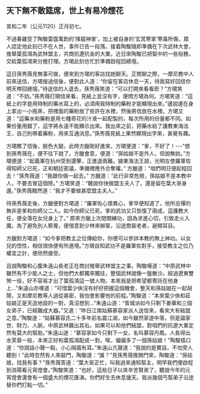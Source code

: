 天下無不散筵席，世上有易冷煙花
-------------------------

宣和二年（公元1120）正月初七。

不過春雞受了陶駿雷霆萬鈞的‘降龍神掌’，加上被自身的‘玄冥寒掌’寒毒所傷，眾人認定他此刻已不在人世，事件已告一段落。接着陶駿隨即準備在下次武林大會，推舉葉孤鴻為武林盟主，共商抗遼抗金的大業。近日來陶駿已把幫中的一些俗務，交給葉孤鴻來分擔打理。方珺此刻也忙於準備啟程回總壇。

這日孫秀薇見無事可做，便來到方珺的客店找她聊天。正閒聊之際，一摩尼教中人前來送信，方珺接過信後，便對此人道：“你留在客店休息一天，待我寫好回信你明天帶回總壇。”待送信的人退去，孫秀薇笑道：“可以打開來看看麽？”方珺笑道：“不妨。”孫秀薇打開信來看，見紙上並沒有字，便問方珺為何。方珺笑道：“這紙上的字是用特制的藥水寫上的，必須用我特制的藥粉才能顯現出來。”邊說邊在身上拿出一小瓶來，把裡面的藥粉放了些許在水裡，然後將信放在水裡。方珺又道：“這藥水和藥粉是用七種奇花的汁液一起配製的，每次所用的份量都不同。如果份量用錯了，這字將永遠不能顯示出來。我出來之前，把藥水給了護教東海法王，自己則帶着藥粉，用來互通消息。”孫秀薇見紙上果然顯現出字來，甚覺有趣。

方珺瞧了信後，臉色大變。此時方臘剛好進來，方珺便道：“爹，不好了！---”想到孫秀薇在，便不往下說了。方臘會意，便道：“孫姑娘不是外人，但說無妨。”方珺便道：“起義軍在杭州受到還擊，正進退兩難。據東海法王說，光明左使羅軍佐得知師父已死，正和朝廷密議，準備裡應外合奪權。” 方臘道：“咱們明日便起程回去！”孫秀薇道：“我跟你倆一起去。” 方臘道：“此行非常危險，孫姑娘不是本教中人，不要去冒這個險。” 方珺笑道：“聽說你快做盟主夫人了，還是留在葉大哥身邊。”孫秀薇黯然道：“我才不要做甚麼盟主夫人。”

待孫秀薇走後，方臘便對方珺道：“羅軍佐心懷異心，爹早便知道了。他所忌憚的無非是爹和你師父二人。如今你師父已死，爹的武功又只恢復了兩成，這護教大任，便全落在女兒身上了。” 原來方臘上次閉關練功，因為求進心切，引致走火入魔。為了避免別人察覺，便借意到少林來辦案，沿途喬裝老者，避開耳目。

方臘對方珺道：“如今爹把教主之位傳給你，你便可以參詳本教的無上神功。以女兒的悟性，相信很快便有所進境。”方珺自知武功不是羅軍佐對手，接受教主之位乃權宜之計，便欣然接受。

且說陶駿和心腹朱遠山長老正在商討推舉武林盟主之事。陶駿嘆道：“中原武林中雖然有不少能人之士，但他們大都獨來獨往，整個武林就像一盤散沙。經過遼東雙煞一役，好不容易才出了葉孤鴻這一號人物。本來我是把希望都寄託在他身上...”朱遠山亦嘆道：“可惜葉少俠沒有好好把握這個機會，整天和孫姑娘在一起胡鬧，又和摩尼教等人過從甚密，我怕會影響他的前程。”陶駿道：“本來葉少俠和莊姑娘正是天造地設的一對，真沒想到...”朱遠山道：“青城派如今只剩下姜華和三個女弟子，已經難成大器。”又道：“昨日江南姑蘇慕容家派人送信來，看來大有結盟之意。”陶駿道：“姑蘇慕容氏二十多年前名震江湖，如今雖然家道中落，但是論家世、財力、人脈，中原武林難出其右。如果可以和他們結盟，對咱們的抗遼大業定然有莫大的幫助。”朱遠山道：“慕容家如今只剩下一女，名叫慕容丹鳳。人長得出水芙蓉一般，本來正好和葉孤鴻配成一對。唉，偏偏多了一個孫姑娘！”陶駿插口道：“你說話小聲一點，小心隔牆有耳。”朱遠山亢聲道：“我說的是實話，不怕旁人聽到！”此時忽然有人來敲門，陶駿道：“誰？”見孫秀薇推開門來，陶駿道：“孫姑娘，找我有事？”孫秀薇答道：“葉大哥正忙，叫我過來通知幫主，明早我們便啟程到洛陽看元宵燈會。”陶駿笑道：“也好，這些日子以來辛苦賢弟了，聽說今年的元宵燈會還會有一個盛大的煙花匯演。你們好生去休息幾天。我派幾個丐幫弟子沿途替你們打點一切。”